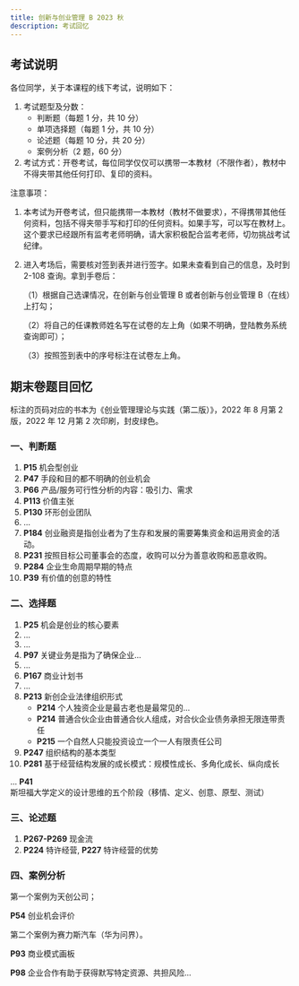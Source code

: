 ```yaml
---
title: 创新与创业管理 B 2023 秋
description: 考试回忆
---
```


## 考试说明

各位同学，关于本课程的线下考试，说明如下：

1. 考试题型及分数：
   - 判断题（每题 1 分，共 10 分）
   - 单项选择题（每题 1 分，共 10 分）
   - 论述题（每题 10 分，共 20 分）
   - 案例分析（2 题，60 分）
2. 考试方式：开卷考试，每位同学仅仅可以携带一本教材（不限作者），教材中不得夹带其他任何打印、复印的资料。

注意事项：

1. 本考试为开卷考试，但只能携带一本教材（教材不做要求），不得携带其他任何资料，包括不得夹带手写和打印的任何资料。如果手写，可以写在教材上。这个要求已经跟所有监考老师明确，请大家积极配合监考老师，切勿挑战考试纪律。

2. 进入考场后，需要核对签到表并进行签字。如果未查看到自己的信息，及时到 2-108 查询。拿到手卷后：

   （1）根据自己选课情况，在创新与创业管理 B 或者创新与创业管理 B（在线）上打勾；

   （2）将自己的任课教师姓名写在试卷的左上角（如果不明确，登陆教务系统查询即可）；

   （3）按照签到表中的序号标注在试卷左上角。

## 期末卷题目回忆

标注的页码对应的书本为《创业管理理论与实践（第二版）》，2022 年 8 月第 2 版，2022 年 12 月第 2 次印刷，封皮绿色。

### 一、判断题

1. **P15** 机会型创业
2. **P47** 手段和目的都不明确的创业机会
3. **P66** 产品/服务可行性分析的内容：吸引力、需求
4. **P113** 价值主张
5. **P130** 环形创业团队
6. ...
7. **P184** 创业融资是指创业者为了生存和发展的需要筹集资金和运用资金的活动。
8. **P231** 按照目标公司董事会的态度，收购可以分为善意收购和恶意收购。
9. **P284** 企业生命周期早期的特点
10. **P39** 有价值的创意的特性

### 二、选择题

1. **P25** 机会是创业的核心要素
2. ...
3. ...
4. **P97** 关键业务是指为了确保企业...
5. ...
6. **P167** 商业计划书
7. ...
8. **P213** 新创企业法律组织形式
   - **P214** 个人独资企业是最古老也是最常见的...
   - **P214** 普通合伙企业由普通合伙人组成，对合伙企业债务承担无限连带责任
   - **P215** 一个自然人只能投资设立一个一人有限责任公司
9. **P247** 组织结构的基本类型
10. **P281** 基于经营结构发展的成长模式：规模性成长、多角化成长、纵向成长

... **P41** 斯坦福大学定义的设计思维的五个阶段（移情、定义、创意、原型、测试）

### 三、论述题

1. **P267-P269** 现金流
2. **P224** 特许经营, **P227** 特许经营的优势

### 四、案例分析

第一个案例为天创公司；

**P54** 创业机会评价

第二个案例为赛力斯汽车（华为问界）。

**P93** 商业模式画板

**P98** 企业合作有助于获得默写特定资源、共担风险...
